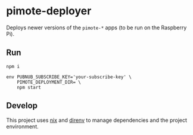 # pimote-deployer

Deploys newer versions of the `pimote-*` apps (to be run on the Raspberry Pi).

## Run

    npm i

	env PUBNUB_SUBSCRIBE_KEY='your-subscribe-key' \
		PIMOTE_DEPLOYMENT_DIR= \
		npm start

## Develop

This project uses [nix][] and [direnv][] to manage dependencies and the project
environment.

[nix]: https://nixos.org/nix/
[direnv]: https://direnv.net/
